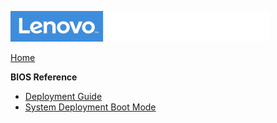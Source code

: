 ![Commercial Deployment Readiness Team](../img/cdrt.png)

[Home](/)

**BIOS Reference**

- [Deployment Guide](https://download.lenovo.com/cdrt/wp/bios.html)
- [System Deployment Boot Mode](bios/sdbm.md)
